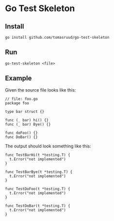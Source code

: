# Go Test Skeleton

## Install
`go install github.com/tomasruud/go-test-skeleton`

## Run
`go-test-skeleton <file>`

## Example
Given the source file looks like this:

```golang
// file: foo.go
package foo

type bar struct {}

func (_ bar) hi() {}
func (_ bar) Bye() {}

func doFoo() {}
func DoBar() {}
```

The output should look something like this:
```golang
func TestBarHi(t *testing.T) {
  t.Error("not implemented")
}

func TestBarBye(t *testing.T) {
  t.Error("not implemented")
}

func TestDoFoo(t *testing.T) {
  t.Error("not implemented")
}

func TestDoBar(t *testing.T) {
  t.Error("not implemented")
}
```
